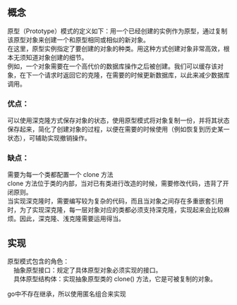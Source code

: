 ## 概念
原型（Prototype）模式的定义如下：用一个已经创建的实例作为原型，通过复制该原型对象来创建一个和原型相同或相似的新对象。<br/>
在这里，原型实例指定了要创建的对象的种类。用这种方式创建对象非常高效，根本无须知道对象创建的细节。<br/>
例如，一个对象需要在一个高代价的数据库操作之后被创建。我们可以缓存该对象，在下一个请求时返回它的克隆，在需要的时候更新数据库，以此来减少数据库调用。<br/>
### 优点：
可以使用深克隆方式保存对象的状态，使用原型模式将对象复制一份，并将其状态保存起来，简化了创建对象的过程，以便在需要的时候使用（例如恢复到历史某一状态），可辅助实现撤销操作。<br/>
### 缺点：
需要为每一个类都配置一个 clone 方法<br/>
clone 方法位于类的内部，当对已有类进行改造的时候，需要修改代码，违背了开闭原则。<br>
当实现深克隆时，需要编写较为复杂的代码，而且当对象之间存在多重嵌套引用时，为了实现深克隆，每一层对象对应的类都必须支持深克隆，实现起来会比较麻烦。因此，深克隆、浅克隆需要运用得当。<br/>
## 实现
原型模式包含的角色：<br/>
&emsp;抽象原型接口：规定了具体原型对象必须实现的接口。<br/>
&emsp;具体原型结构体：实现抽象原型类的 clone() 方法，它是可被复制的对象。<br/>

go中不存在继承，所以使用匿名组合来实现<br/>
